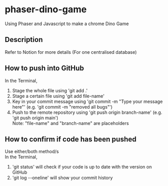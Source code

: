 # phaser-dino-game
Using Phaser and Javascript to make a chrome Dino Game

## Description
Refer to Notion for more details (For one centralised database)

## How to push into GitHub
In the Terminal, 
1. Stage the whole file using 'git add .' 
2. Stage a certain file using 'git add file-name' 
3. Key in your commit message using 'git commit -m "Type your message here"' (e.g. 'git commit -m "removed all bugs"')
4. Push to the remote repository using 'git push origin branch-name' (e.g. 'git push origin main')  
Note: "file-name" and "branch-name" are placeholders

## How to confirm if code has been pushed
Use either/both method/s  
In the Terminal,
1. 'git status' will check if your code is up to date with the version on GitHub
2. 'git log --oneline' will show your commit history



